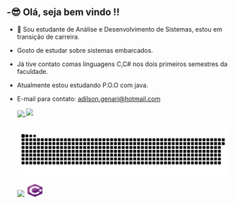 ## -😎 Olá, seja bem vindo !! 
- 👀 Sou estudante de Análise e Desenvolvimento de Sistemas, estou em transição de carreira.
- Gosto de estudar sobre sistemas embarcados.
- Já tive contato comas linguagens C,C# nos dois primeiros semestres da faculdade.
- Atualmente estou estudando P.O.O com java.
  

                                                
- E-mail para contato: adilson.genari@hotmail.com  


  <div>
    <a href="https://github.com/Adilson-AG">
    <img height="180em"align="center" src="https://github-readme-stats.vercel.app/api?username=Adilson-AG&show_icons=true&theme=dracula&include_all_commits=true&count_private=true"/>       
      <img height="180em"src="https://github-readme-stats.vercel.app/api/top-langs/?username=Adilson-AG&layout=compact&langs_count=7&theme=dracula"/>
      
  </div>
  
  ##
  <div align="center"> 

  
     ![Snake animation](https://github.com/Adilson-AG/Adilson-AG/blob/output/github-contribution-grid-snake.svg)
      
    </div>
  
   <div align="left"> 
  
  <a href="https://www.linkedin.com/in/adilson-genari/" target="_blank"><img src="https://img.shields.io/badge/-LinkedIn-%230077B5?style=for-the-badge&logo=linkedin&logoColor=white" target="_blank"></a>
    <img  alt="Csharp" height="30" width="40" src="https://raw.githubusercontent.com/devicons/devicon/master/icons/csharp/csharp-original.svg">
 
</div>


<!---
Adilson-AG/Adilson-AG is a ✨ special ✨ repository because its `README.md` (this file) appears on your GitHub profile.
You can click the Preview link to take a look at your changes.
--->
